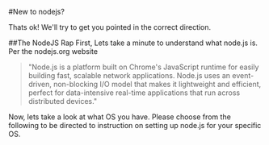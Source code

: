 #New to nodejs?

Thats ok!  We'll try to get you pointed in the correct direction.

##The NodeJS Rap
First, Lets take a minute to understand what node.js is.  Per the nodejs.org website 
> "Node.js is a platform built on Chrome's JavaScript runtime for easily building fast, scalable network applications. Node.js uses an event-driven, non-blocking I/O model that makes it lightweight and efficient, perfect for data-intensive real-time applications that run across distributed devices."


Now, lets take a look at what OS you have.  Please choose from the following to be directed to instruction on setting up node.js for your specific OS.